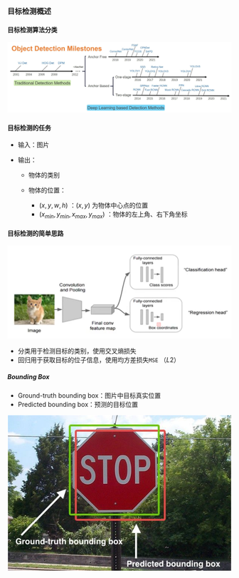 ### 目标检测概述



#### 目标检测算法分类

![image-20211002192801963](./Image/image-20211002192801963.png)



#### 目标检测的任务

- 输入：图片

- 输出：

  - 物体的类别

  - 物体的位置：

    - $(x,y,w,h)$  ：$(x, y)$ 为物体中心点的位置
    -  $(x_{min}, y_{min}, x_{max}, y_{max})$ ：物体的左上角、右下角坐标

    

####  目标检测的简单思路

<img src="Image/image-20211002193858296.png" alt="image-20211002193858296" style="zoom:50%;" />

- 分类用于检测目标的类别，使用交叉熵损失
- 回归用于获取目标的位子信息，使用均方差损失`MSE` （$L2$）



##### Bounding Box

- Ground-truth bounding box：图片中目标真实位置
- Predicted bounding box：预测的目标位置

![image-20211002194732087](Image/image-20211002194732087.png)























